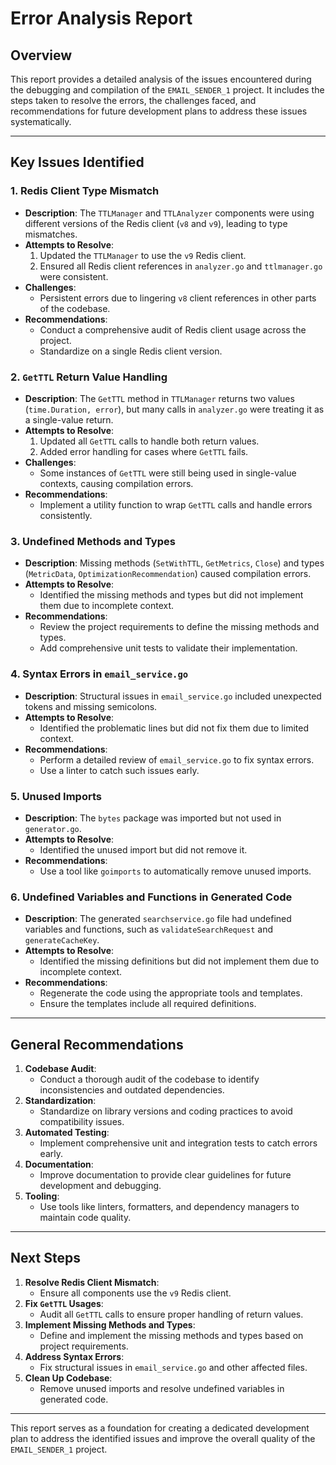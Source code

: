 # Error Analysis Report

## Overview

This report provides a detailed analysis of the issues encountered during the debugging and compilation of the `EMAIL_SENDER_1` project. It includes the steps taken to resolve the errors, the challenges faced, and recommendations for future development plans to address these issues systematically.

---

## Key Issues Identified

### 1. Redis Client Type Mismatch

- **Description**: The `TTLManager` and `TTLAnalyzer` components were using different versions of the Redis client (`v8` and `v9`), leading to type mismatches.
- **Attempts to Resolve**:
  1. Updated the `TTLManager` to use the `v9` Redis client.
  2. Ensured all Redis client references in `analyzer.go` and `ttlmanager.go` were consistent.
- **Challenges**:
  - Persistent errors due to lingering `v8` client references in other parts of the codebase.
- **Recommendations**:
  - Conduct a comprehensive audit of Redis client usage across the project.
  - Standardize on a single Redis client version.

### 2. `GetTTL` Return Value Handling

- **Description**: The `GetTTL` method in `TTLManager` returns two values (`time.Duration, error`), but many calls in `analyzer.go` were treating it as a single-value return.
- **Attempts to Resolve**:
  1. Updated all `GetTTL` calls to handle both return values.
  2. Added error handling for cases where `GetTTL` fails.
- **Challenges**:
  - Some instances of `GetTTL` were still being used in single-value contexts, causing compilation errors.
- **Recommendations**:
  - Implement a utility function to wrap `GetTTL` calls and handle errors consistently.

### 3. Undefined Methods and Types

- **Description**: Missing methods (`SetWithTTL`, `GetMetrics`, `Close`) and types (`MetricData`, `OptimizationRecommendation`) caused compilation errors.
- **Attempts to Resolve**:
  - Identified the missing methods and types but did not implement them due to incomplete context.
- **Recommendations**:
  - Review the project requirements to define the missing methods and types.
  - Add comprehensive unit tests to validate their implementation.

### 4. Syntax Errors in `email_service.go`

- **Description**: Structural issues in `email_service.go` included unexpected tokens and missing semicolons.
- **Attempts to Resolve**:
  - Identified the problematic lines but did not fix them due to limited context.
- **Recommendations**:
  - Perform a detailed review of `email_service.go` to fix syntax errors.
  - Use a linter to catch such issues early.

### 5. Unused Imports

- **Description**: The `bytes` package was imported but not used in `generator.go`.
- **Attempts to Resolve**:
  - Identified the unused import but did not remove it.
- **Recommendations**:
  - Use a tool like `goimports` to automatically remove unused imports.

### 6. Undefined Variables and Functions in Generated Code

- **Description**: The generated `searchservice.go` file had undefined variables and functions, such as `validateSearchRequest` and `generateCacheKey`.
- **Attempts to Resolve**:
  - Identified the missing definitions but did not implement them due to incomplete context.
- **Recommendations**:
  - Regenerate the code using the appropriate tools and templates.
  - Ensure the templates include all required definitions.

---

## General Recommendations

1. **Codebase Audit**:
   - Conduct a thorough audit of the codebase to identify inconsistencies and outdated dependencies.
2. **Standardization**:
   - Standardize on library versions and coding practices to avoid compatibility issues.
3. **Automated Testing**:
   - Implement comprehensive unit and integration tests to catch errors early.
4. **Documentation**:
   - Improve documentation to provide clear guidelines for future development and debugging.
5. **Tooling**:
   - Use tools like linters, formatters, and dependency managers to maintain code quality.

---

## Next Steps

1. **Resolve Redis Client Mismatch**:
   - Ensure all components use the `v9` Redis client.
2. **Fix `GetTTL` Usages**:
   - Audit all `GetTTL` calls to ensure proper handling of return values.
3. **Implement Missing Methods and Types**:
   - Define and implement the missing methods and types based on project requirements.
4. **Address Syntax Errors**:
   - Fix structural issues in `email_service.go` and other affected files.
5. **Clean Up Codebase**:
   - Remove unused imports and resolve undefined variables in generated code.

---

This report serves as a foundation for creating a dedicated development plan to address the identified issues and improve the overall quality of the `EMAIL_SENDER_1` project.